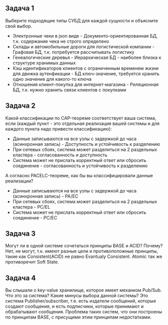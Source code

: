 ## Задача 1
Выберите подходящие типы СУБД для каждой сущности и объясните свой выбор.

- Электронные чеки в json виде - Документо-ориентированная БД, т.к. содержание чека не строго определено
- Склады и автомобильные дороги для логистической компании - Графовая БД, т.к. потребуется рассчитывать логистику
- Генеалогические деревья - Иерархическая БД - наиболее близка к структуре хранимых данных
- Кэш идентификаторов клиентов с ограниченным временем жизни для движка аутенфикации - БД ключ-значение, требуется хранить одно значение для какого-то ключа
- Отношения клиент-покупка для интернет-магазина - Реляционная БД, т.к. нужно хранить связи клиентов с покупками 

## Задача 2

Какой классификации по CAP-теореме соответствует ваша система, если (каждый пункт - это отдельная реализация вашей системы и для каждого пункта надо привести классификацию):

- Данные записываются на все узлы с задержкой до часа (асинхронная запись) - Доступность и устойчивость к разделению
- При сетевых сбоях, система может разделиться на 2 раздельных кластера - согласованность и доступность
- Система может не прислать корректный ответ или сбросить соединение - согласованность и устойчивость к разделению

А согласно PACELC-теореме, как бы вы классифицировали данные реализации?

- Данные записываются на все узлы с задержкой до часа (асинхронная запись) - PA/EC
- При сетевых сбоях, система может разделиться на 2 раздельных кластера - PC/EL
- Система может не прислать корректный ответ или сбросить соединение - PC/EC

## Задача 3
Могут ли в одной системе сочетаться принципы BASE и ACID? Почему?
Нет, не могут, т.к. имеют разные цели и противоположные принципы, такие как Consistent(ACID) не равно Evantualy Consistent. Atomic так же противоречит Soft State.


## Задача 4
Вы слышали о key-value хранилище, которое имеет механизм Pub/Sub. Что это за система? Какие минусы выбора данной системы?
Это система Publisher/subscriber, т.е. есть издатели сообщений, которые создают сообщения, и есть подписчики, которые принимают и обрабатывают сообщения. Проблема таких систем, что они построены по принципам BASE, с присущими этим принципам недостатками.

